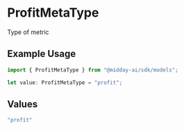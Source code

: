 # ProfitMetaType

Type of metric

## Example Usage

```typescript
import { ProfitMetaType } from "@midday-ai/sdk/models";

let value: ProfitMetaType = "profit";
```

## Values

```typescript
"profit"
```